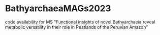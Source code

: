 # BathyarchaeaMAGs2023
code availability for MS "Functional insights of novel Bathyarchaeia reveal metabolic versatility in their role in Peatlands of the Peruvian Amazon"
